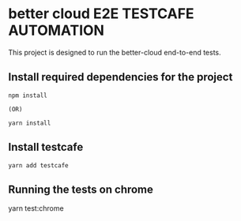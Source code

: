 # better cloud E2E TESTCAFE AUTOMATION

This project is designed to run the better-cloud end-to-end tests.

## Install required dependencies for the project

```
npm install

(OR)

yarn install

```

## Install testcafe

```
yarn add testcafe

```
## Running the tests on chrome
yarn test:chrome